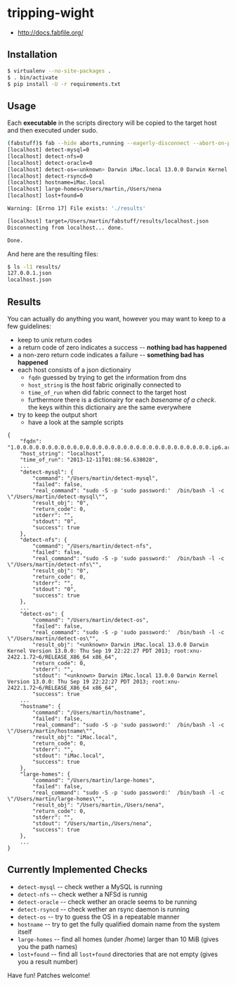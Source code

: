 tripping-wight
==============

* http://docs.fabfile.org/

Installation
------------

```bash
$ virtualenv --no-site-packages .
$ . bin/activate
$ pip install -U -r requirements.txt
```

Usage
-----

Each **executable** in the scripts directory will be copied to the target host and then executed under sudo.

```bash
(fabstuff)$ fab --hide aborts,running --eagerly-disconnect --abort-on-prompts -H localhost run-scripts
[localhost] detect-mysql=0
[localhost] detect-nfs=0
[localhost] detect-oracle=0
[localhost] detect-os=<unknown> Darwin iMac.local 13.0.0 Darwin Kernel Version 13.0.0: Thu Sep 19 22:22:27 PDT 2013; root:xnu-2422.1.72~6/RELEASE_X86_64 x86_64
[localhost] detect-rsyncd=0
[localhost] hostname=iMac.local
[localhost] large-homes=/Users/martin,/Users/nena
[localhost] lost+found=0

Warning: [Errno 17] File exists: './results'

[localhost] target=/Users/martin/fabstuff/results/localhost.json
Disconnecting from localhost... done.

Done.
```

And here are the resulting files:

```bash
$ ls -l1 results/
127.0.0.1.json
localhost.json
```

Results
-------

You can actually do anything you want, however you may want to keep to a few guidelines:

* keep to unix return codes
 * a return code of zero indicates a success -- **nothing bad has happened**
 * a non-zero return code indicates a failure -- **something bad has happened**
* each host consists of a json dictionairy
  * `fqdn` guessed by trying to get the information from dns
  * `host_string` is the host fabric originally connected to
  * `time_of_run` when did fabric connect to the target host
  * furthermore there is a dictionairy for each *basename of a check*.  
    the keys within this dictionairy are the same everywhere
* try to keep the output short
  * have a look at the sample scripts

```
{
    "fqdn": "1.0.0.0.0.0.0.0.0.0.0.0.0.0.0.0.0.0.0.0.0.0.0.0.0.0.0.0.0.0.0.0.ip6.arpa",
    "host_string": "localhost",
    "time_of_run": "2013-12-11T01:08:56.638028",
    ...
    "detect-mysql": {
        "command": "/Users/martin/detect-mysql",
        "failed": false,
        "real_command": "sudo -S -p 'sudo password:'  /bin/bash -l -c \"/Users/martin/detect-mysql\"",
        "result_obj": "0",
        "return_code": 0,
        "stderr": "",
        "stdout": "0",
        "success": true
    },
    "detect-nfs": {
        "command": "/Users/martin/detect-nfs",
        "failed": false,
        "real_command": "sudo -S -p 'sudo password:'  /bin/bash -l -c \"/Users/martin/detect-nfs\"",
        "result_obj": "0",
        "return_code": 0,
        "stderr": "",
        "stdout": "0",
        "success": true
    },
    ...
    "detect-os": {
        "command": "/Users/martin/detect-os",
        "failed": false,
        "real_command": "sudo -S -p 'sudo password:'  /bin/bash -l -c \"/Users/martin/detect-os\"",
        "result_obj": "<unknown> Darwin iMac.local 13.0.0 Darwin Kernel Version 13.0.0: Thu Sep 19 22:22:27 PDT 2013; root:xnu-2422.1.72~6/RELEASE_X86_64 x86_64",
        "return_code": 0,
        "stderr": "",
        "stdout": "<unknown> Darwin iMac.local 13.0.0 Darwin Kernel Version 13.0.0: Thu Sep 19 22:22:27 PDT 2013; root:xnu-2422.1.72~6/RELEASE_X86_64 x86_64",
        "success": true
    ...
    "hostname": {
        "command": "/Users/martin/hostname",
        "failed": false,
        "real_command": "sudo -S -p 'sudo password:'  /bin/bash -l -c \"/Users/martin/hostname\"",
        "result_obj": "iMac.local",
        "return_code": 0,
        "stderr": "",
        "stdout": "iMac.local",
        "success": true
    },
    "large-homes": {
        "command": "/Users/martin/large-homes",
        "failed": false,
        "real_command": "sudo -S -p 'sudo password:'  /bin/bash -l -c \"/Users/martin/large-homes\"",
        "result_obj": "/Users/martin,/Users/nena",
        "return_code": 0,
        "stderr": "",
        "stdout": "/Users/martin,/Users/nena",
        "success": true
    },
    ...
}
```

Currently Implemented Checks
----------------------------

* `detect-mysql` -- check wether a MySQL is running
* `detect-nfs` -- check wether a NFSd is runnig
* `detect-oracle` -- check wether an oracle seems to be running
* `detect-rsyncd` -- check wether an rsync daemon is running
* `detect-os` -- try to guess the OS in a repeatable manner
* `hostname` -- try to get the fully qualified domain name from the system itself
* `large-homes` -- find all homes (under /home) larger than 10 MiB (gives you the path names)
* `lost+found` -- find all `lost+found` directories that are not empty (gives you a result number)


Have fun! Patches welcome!
